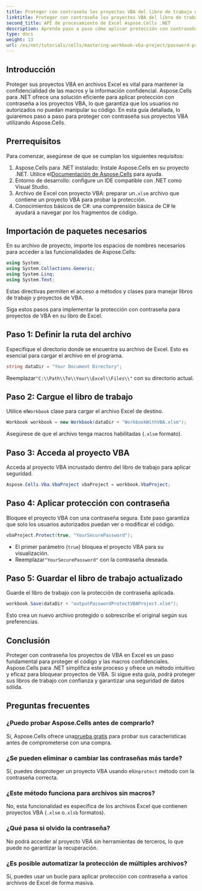 ```yaml
---
title: Proteger con contraseña los proyectos VBA del libro de trabajo de Excel
linktitle: Proteger con contraseña los proyectos VBA del libro de trabajo de Excel
second_title: API de procesamiento de Excel Aspose.Cells .NET
description: Aprenda paso a paso cómo aplicar protección con contraseña para proteger sus macros y código confidencial del acceso no autorizado.
type: docs
weight: 13
url: /es/net/tutorials/cells/mastering-workbook-vba-project/password-protect-vba-projects/
---
```

## Introducción

Proteger sus proyectos VBA en archivos Excel es vital para mantener la confidencialidad de las macros y la información confidencial. Aspose.Cells para .NET ofrece una solución eficiente para aplicar protección con contraseña a los proyectos VBA, lo que garantiza que los usuarios no autorizados no puedan manipular su código. En esta guía detallada, lo guiaremos paso a paso para proteger con contraseña sus proyectos VBA utilizando Aspose.Cells.

## Prerrequisitos

Para comenzar, asegúrese de que se cumplan los siguientes requisitos:

1. Aspose.Cells para .NET instalado: Instale Aspose.Cells en su proyecto .NET. Utilice el[Documentación de Aspose.Cells](https://reference.aspose.com/cells/net/) para ayuda.
2. Entorno de desarrollo: configure un IDE compatible con .NET como Visual Studio.
3.  Archivo de Excel con proyecto VBA: preparar un`.xlsm` archivo que contiene un proyecto VBA para probar la protección.
4. Conocimientos básicos de C#: una comprensión básica de C# le ayudará a navegar por los fragmentos de código.

## Importación de paquetes necesarios

En su archivo de proyecto, importe los espacios de nombres necesarios para acceder a las funcionalidades de Aspose.Cells:

```csharp
using System;
using System.Collections.Generic;
using System.Linq;
using System.Text;
```

Estas directivas permiten el acceso a métodos y clases para manejar libros de trabajo y proyectos de VBA.

Siga estos pasos para implementar la protección con contraseña para proyectos de VBA en su libro de Excel.

## Paso 1: Definir la ruta del archivo

Especifique el directorio donde se encuentra su archivo de Excel. Esto es esencial para cargar el archivo en el programa.

```csharp
string dataDir = "Your Document Directory";
```

 Reemplazar`"C:\\Path\\To\\Your\\Excel\\Files\\"` con su directorio actual.

## Paso 2: Cargue el libro de trabajo

 Utilice el`Workbook` clase para cargar el archivo Excel de destino.

```csharp
Workbook workbook = new Workbook(dataDir + "WorkbookWithVBA.xlsm");
```

Asegúrese de que el archivo tenga macros habilitadas (`.xlsm` formato).

## Paso 3: Acceda al proyecto VBA

Acceda al proyecto VBA incrustado dentro del libro de trabajo para aplicar seguridad.

```csharp
Aspose.Cells.Vba.VbaProject vbaProject = workbook.VbaProject;
```

## Paso 4: Aplicar protección con contraseña

Bloquee el proyecto VBA con una contraseña segura. Este paso garantiza que solo los usuarios autorizados puedan ver o modificar el código.

```csharp
vbaProject.Protect(true, "YourSecurePassword");
```

- El primer parámetro (`true`) bloquea el proyecto VBA para su visualización.
-  Reemplazar`"YourSecurePassword"` con la contraseña deseada.

## Paso 5: Guardar el libro de trabajo actualizado

Guarde el libro de trabajo con la protección de contraseña aplicada.

```csharp
workbook.Save(dataDir + "outputPasswordProtectVBAProject.xlsm");
```

Esto crea un nuevo archivo protegido o sobrescribe el original según sus preferencias.

## Conclusión

Proteger con contraseña los proyectos de VBA en Excel es un paso fundamental para proteger el código y las macros confidenciales. Aspose.Cells para .NET simplifica este proceso y ofrece un método intuitivo y eficaz para bloquear proyectos de VBA. Si sigue esta guía, podrá proteger sus libros de trabajo con confianza y garantizar una seguridad de datos sólida.

## Preguntas frecuentes

### ¿Puedo probar Aspose.Cells antes de comprarlo?
 Sí, Aspose.Cells ofrece una[prueba gratis](https://releases.aspose.com/) para probar sus características antes de comprometerse con una compra.

### ¿Se pueden eliminar o cambiar las contraseñas más tarde?
 Sí, puedes desproteger un proyecto VBA usando el`Unprotect` método con la contraseña correcta.

### ¿Este método funciona para archivos sin macros?
No, esta funcionalidad es específica de los archivos Excel que contienen proyectos VBA (`.xlsm` o`.xlsb` formatos).

### ¿Qué pasa si olvido la contraseña?
No podrá acceder al proyecto VBA sin herramientas de terceros, lo que puede no garantizar la recuperación.

### ¿Es posible automatizar la protección de múltiples archivos?
Sí, puedes usar un bucle para aplicar protección con contraseña a varios archivos de Excel de forma masiva.
